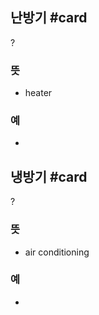 ## 난방기 #card
?
### 뜻
- heater
### 예
-
<!--SR:!2024-10-27,7,250-->

## 냉방기 #card
?
### 뜻
- air conditioning
### 예
-
